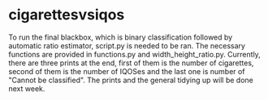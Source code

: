 # cigarettesvsiqos

To run the final blackbox, which is binary classification followed by automatic ratio estimator, script.py is needed to be ran. The necessary functions are provided in functions.py and width_height_ratio.py. Currently, there are three prints at the end, first of them is the number of cigarettes, second of them is the number of IQOSes and the last one is number of "Cannot be classified". The prints and the general tidying up will be done next week.
